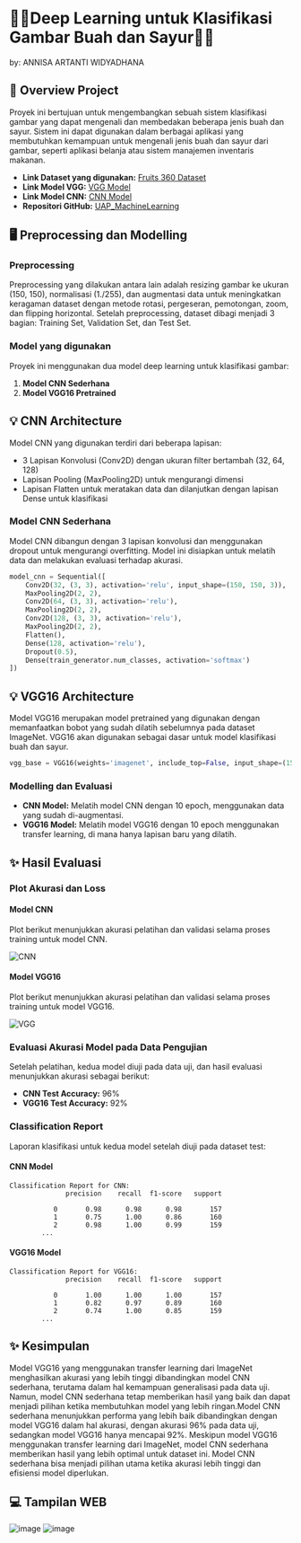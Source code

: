 
# **🥑🍌Deep Learning untuk Klasifikasi Gambar Buah dan Sayur🌽🥦**

by: ANNISA ARTANTI WIDYADHANA

## **📃 Overview Project**
Proyek ini bertujuan untuk mengembangkan sebuah sistem klasifikasi gambar yang dapat mengenali dan membedakan beberapa jenis buah dan sayur. Sistem ini dapat digunakan dalam berbagai aplikasi yang membutuhkan kemampuan untuk mengenali jenis buah dan sayur dari gambar, seperti aplikasi belanja atau sistem manajemen inventaris makanan.

- **Link Dataset yang digunakan:** [Fruits 360 Dataset](https://www.kaggle.com/datasets/moltean/fruits)
- **Link Model VGG:** [VGG Model](https://drive.google.com/file/d/1-6p_xFgpHVSeuaJvwY2YBiy4S3YpFEIu/view?usp=sharing)
- **Link Model CNN:** [CNN Model](https://drive.google.com/file/d/16bBbLwxsEDdFIY2ytVAdgbjC-_pLsBsc/view?usp=sharing)
- **Repositori GitHub:** [UAP_MachineLearning](https://github.com/annisaartantiw/UAP_MachineLearning)

## **🖥️ Preprocessing dan Modelling**

### **Preprocessing**
Preprocessing yang dilakukan antara lain adalah resizing gambar ke ukuran (150, 150), normalisasi (1./255), dan augmentasi data untuk meningkatkan keragaman dataset dengan metode rotasi, pergeseran, pemotongan, zoom, dan flipping horizontal. Setelah preprocessing, dataset dibagi menjadi 3 bagian: Training Set, Validation Set, dan Test Set.

### **Model yang digunakan**
Proyek ini menggunakan dua model deep learning untuk klasifikasi gambar:
1. **Model CNN Sederhana**
2. **Model VGG16 Pretrained**

## **💡 CNN Architecture**
Model CNN yang digunakan terdiri dari beberapa lapisan:
- 3 Lapisan Konvolusi (Conv2D) dengan ukuran filter bertambah (32, 64, 128)
- Lapisan Pooling (MaxPooling2D) untuk mengurangi dimensi
- Lapisan Flatten untuk meratakan data dan dilanjutkan dengan lapisan Dense untuk klasifikasi

### **Model CNN Sederhana**
Model CNN dibangun dengan 3 lapisan konvolusi dan menggunakan dropout untuk mengurangi overfitting. Model ini disiapkan untuk melatih data dan melakukan evaluasi terhadap akurasi.

```python
model_cnn = Sequential([
    Conv2D(32, (3, 3), activation='relu', input_shape=(150, 150, 3)),
    MaxPooling2D(2, 2),
    Conv2D(64, (3, 3), activation='relu'),
    MaxPooling2D(2, 2),
    Conv2D(128, (3, 3), activation='relu'),
    MaxPooling2D(2, 2),
    Flatten(),
    Dense(128, activation='relu'),
    Dropout(0.5),
    Dense(train_generator.num_classes, activation='softmax')
])
```

## **💡 VGG16 Architecture**
Model VGG16 merupakan model pretrained yang digunakan dengan memanfaatkan bobot yang sudah dilatih sebelumnya pada dataset ImageNet. VGG16 akan digunakan sebagai dasar untuk model klasifikasi buah dan sayur.

```python
vgg_base = VGG16(weights='imagenet', include_top=False, input_shape=(150, 150, 3))
```

### **Modelling dan Evaluasi**
- **CNN Model:** Melatih model CNN dengan 10 epoch, menggunakan data yang sudah di-augmentasi.
- **VGG16 Model:** Melatih model VGG16 dengan 10 epoch menggunakan transfer learning, di mana hanya lapisan baru yang dilatih.

## **✨ Hasil Evaluasi**
### **Plot Akurasi dan Loss**

#### **Model CNN**
Plot berikut menunjukkan akurasi pelatihan dan validasi selama proses training untuk model CNN.

![CNN](https://github.com/user-attachments/assets/dd8bdff3-3b00-49f7-92e5-ae66eddd871a)


#### **Model VGG16**
Plot berikut menunjukkan akurasi pelatihan dan validasi selama proses training untuk model VGG16.

![VGG](https://github.com/user-attachments/assets/53ce85c5-bb65-41d6-8e7b-3796704c7c37)


### **Evaluasi Akurasi Model pada Data Pengujian**
Setelah pelatihan, kedua model diuji pada data uji, dan hasil evaluasi menunjukkan akurasi sebagai berikut:
- **CNN Test Accuracy:** 96%
- **VGG16 Test Accuracy:** 92%

### **Classification Report**
Laporan klasifikasi untuk kedua model setelah diuji pada dataset test:

#### **CNN Model**
```plaintext
Classification Report for CNN:
              precision    recall  f1-score   support

           0       0.98      0.98      0.98       157
           1       0.75      1.00      0.86       160
           2       0.98      1.00      0.99       159
        ...
```

#### **VGG16 Model**
```plaintext
Classification Report for VGG16:
              precision    recall  f1-score   support

           0       1.00      1.00      1.00       157
           1       0.82      0.97      0.89       160
           2       0.74      1.00      0.85       159
        ...
```

## **✨ Kesimpulan**
Model VGG16 yang menggunakan transfer learning dari ImageNet menghasilkan akurasi yang lebih tinggi dibandingkan model CNN sederhana, terutama dalam hal kemampuan generalisasi pada data uji. Namun, model CNN sederhana tetap memberikan hasil yang baik dan dapat menjadi pilihan ketika membutuhkan model yang lebih ringan.Model CNN sederhana menunjukkan performa yang lebih baik dibandingkan dengan model VGG16 dalam hal akurasi, dengan akurasi 96% pada data uji, sedangkan model VGG16 hanya mencapai 92%. Meskipun model VGG16 menggunakan transfer learning dari ImageNet, model CNN sederhana memberikan hasil yang lebih optimal untuk dataset ini. Model CNN sederhana bisa menjadi pilihan utama ketika akurasi lebih tinggi dan efisiensi model diperlukan.


## **💻 Tampilan WEB**
![image](https://github.com/user-attachments/assets/5d8b8bbc-d9ea-436d-8d2b-37dc6ed28f75)
![image](https://github.com/user-attachments/assets/c5dc261f-e3df-4dbe-aa08-bde6450fe752)

